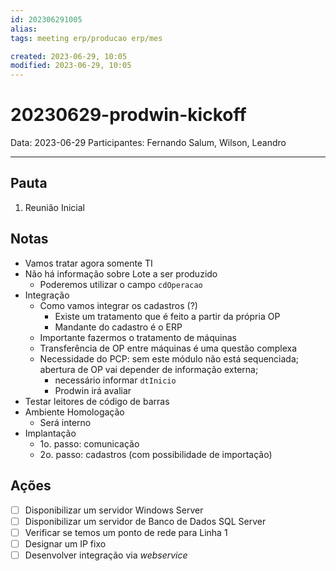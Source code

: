 ```yaml
---
id: 202306291005
alias: 
tags: meeting erp/producao erp/mes

created: 2023-06-29, 10:05
modified: 2023-06-29, 10:05
---
```

# 20230629-prodwin-kickoff

Data: 2023-06-29
Participantes: Fernando Salum, Wilson, Leandro

---

## Pauta

1. Reunião Inicial

## Notas

- Vamos tratar agora somente TI
- Não há informação sobre Lote a ser produzido
	- Poderemos utilizar o campo `cdOperacao`
- Integração
	- Como vamos integrar os cadastros (?)
		- Existe um tratamento que é feito a partir da própria OP
		- Mandante do cadastro é o ERP
	- Importante fazermos o tratamento de máquinas
	- Transferência de OP entre máquinas é uma questão complexa
	- Necessidade do PCP: sem este módulo não está sequenciada; abertura de OP vai depender de informação externa; 
		- necessário informar `dtInicio`
		- Prodwin irá avaliar
- Testar leitores de código de barras
- Ambiente Homologação
	- Será interno
- Implantação
	- 1o. passo: comunicação
	- 2o. passo: cadastros (com possibilidade de importação)

## Ações

- [ ] Disponibilizar um servidor Windows Server
- [ ] Disponibilizar um servidor de Banco de Dados SQL Server
- [ ] Verificar se temos um ponto de rede para Linha 1
- [ ] Designar um IP fixo
- [ ] Desenvolver integração via _webservice_